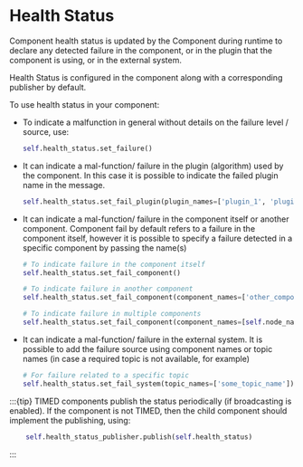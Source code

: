 # Health Status

Component health status is updated by the Component during runtime to declare any detected failure in the component, or in the plugin that the component is using, or in the external system.

Health Status is configured in the component along with a corresponding publisher by default.

To use health status in your component:

- To indicate a malfunction in general without details on the failure level / source, use:

    ```python
    self.health_status.set_failure()
    ```

- It can indicate a mal-function/ failure in the plugin (algorithm) used by the component. In this case it is possible to indicate the failed plugin name in the message.

    ```python
    self.health_status.set_fail_plugin(plugin_names=['plugin_1', 'plugin_2'])
    ```

- It can indicate a mal-function/ failure in the component itself or another component. Component fail by default refers to a failure in the component itself, however it is possible to specify a failure detected in a specific component by passing the name(s)

    ```python
    # To indicate failure in the component itself
    self.health_status.set_fail_component()

    # To indicate failure in another component
    self.health_status.set_fail_component(component_names=['other_component_name'])

    # To indicate failure in multiple components
    self.health_status.set_fail_component(component_names=[self.node_name, 'other_component_name'])
    ```

- It can indicate a mal-function/ failure in the external system. It is possible to add the failure source using component names or topic names (in case a required topic is not available, for example)

    ```python
    # For failure related to a specific topic
    self.health_status.set_fail_system(topic_names=['some_topic_name'])
    ```

:::{tip} TIMED components publish the status periodically (if broadcasting is enabled). If the component is not TIMED, then the child component should implement the publishing, using:

```python
    self.health_status_publisher.publish(self.health_status)
```
:::
